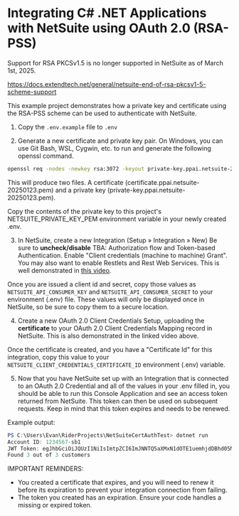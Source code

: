 ﻿# Integrating C# .NET Applications with NetSuite using OAuth 2.0 (RSA-PSS)

Support for RSA PKCSv1.5 is no longer supported in NetSuite as of March 1st, 2025.

https://docs.extendtech.net/general/netsuite-end-of-rsa-pkcsv1-5-scheme-support

This example project demonstrates how a private key and certificate using the RSA-PSS scheme can be used to authenticate with NetSuite.

1. Copy the `.env.example` file to `.env`

2. Generate a new certificate and private key pair. On Windows, you can use Git Bash, WSL, Cygwin, etc. to run and generate the following openssl command. 

```bash
openssl req -nodes -newkey rsa:3072 -keyout private-key.ppai.netsuite-20250123.pem -out certificate.ppai.netsuite-20250123.pem -days 365 -x509 -sigopt rsa_padding_mode:pss -subj "/C=US/ST=Texas/L=Irving/O=PPAI/OU=IT Department/CN=org-ppai-netsuite"
```

This will produce two files. A certificate (certificate.ppai.netsuite-20250123.pem) and a private key (private-key.ppai.netsuite-20250123.pem).

Copy the contents of the private key to this project's NETSUITE_PRIVATE_KEY_PEM environment variable in your newly created .env.

3.  In NetSuite, create a new Integration (Setup &raquo; Integration &raquo; New) Be sure to **uncheck/disable** TBA: Authorization flow and Token-based Authentication. Enable "Client credentials (machine to machine) Grant". You may also want to enable Restlets and Rest Web Services. This is well demonstrated in [this video](https://www.youtube.com/watch?v=Ug2ZtI8wCDg).  

    
Once you are issued a client id and secret, copy those values as `NETSUITE_API_CONSUMER_KEY` and `NETSUITE_API_CONSUMER_SECRET` to your environment (.env) file. These values will only be displayed once in NetSuite, so be sure to copy them to a secure location.

4. Create a new OAuth 2.0 Client Credentials Setup, uploading the **certificate** to your OAuth 2.0 Client Credentials Mapping record in NetSuite. This is also demonstrated in the linked video above.

Once the certificate is created, and you have a "Certificate Id" for this integration, copy this value to your `NETSUITE_CLIENT_CREDENTIALS_CERTIFICATE_ID` environment (.env) variable.

5. Now that you have NetSuite set up with an Integration that is connected to an OAuth 2.0 Credential and all of the values in your .env filled in, you should be able to run this Console Application and see an access token returned from NetSuite. This token can then be used on subsequent requests. Keep in mind that this token expires and needs to be renewed.

Example output:

```powershell
PS C:\Users\Evan\RiderProjects\NetSuiteCertAuthTest> dotnet run
Account ID: 1234567-sb1
JWT Token: egJhbGciOiJQUzI1NiIsImtpZCI6ImJNNTQ5aXMxN1dOTE1uemhjdDBhd05MZXFsSzZqWlpjVzBmbEZubkdvbkUiLCJ0eXAiOiJKV1QifQ.eyJzY29wZSI6WyJyZXN0X3dlIcNlcnZpY2VzIl0sIm5iZiI6MTczNzc1OTI2MiwiZXhwIjoxNzM3NzU5NTYyLCJpYXQiOjE3Mzc3NTkyNjIsImlzcyI6ImU0YzJjNGNmYmU5NjZkOTBmZWQzZDAwNTA4ZmQ4MmJiNDA1OTQ1YmEyM2NhYWZhZWQ1ZTI4N2UwMDBhMmE4MGYiLCJhdWQiOiJodHRwczovLzc1NTc5MDctc2IxLnN1aXRldGFsay5hcGkubmV0c3VpdGUuY29tL3NlcnZpY2K9L3Jlc3QvYXV0aC9vYXV0aDIvdjEvdG9rZW4ifQ.nE3k3Kz0Q51lGkm3CWnZ3t6zG5LHXVFf4bJipgzvB0TFrwuAkegS92vedwWAxE4-bYqGzLMWh7fdCW9LEv-1FcAr6N9B1cDem04uDpBfnis6PSbVe1m-x811mZQm-nX-kmGzSlFtIKf3wRgiUKryKhyIZDXQUTg-__8jLWRT5iDbWIvE8LMHuGIQNz70jIGpMOr3q9zCAYtsjdozFs6jvRNUfvsbsX0-RsQTVJn6yF5P3mzjLINasVPg8-PimvbigVOGhpy7y1iKuzeeHsMAsOztdAffaEy13YKTO-nlMoim1uDpC8bXdzUbDJko7N5g-wUq761Q3zk4PALUHKsPoYGHQnFiLxiKYY0si-sbQrvuhZ6VVhrbtCepDiyRbYt1BosoFOYjG8-UEaW1LeylwPxnds9lt--YeIL4WqSA3cyJNVnPslYRPfAL6Xy4v0j34ZgqGl_iildsNC5hTqbZKM4-XGYrNnRxzRYneFs3sjt78sutJLOX77cpDodLdJyH
Found 3 out of 3 customers
```

IMPORTANT REMINDERS: 
 - You created a certificate that expires, and you will need to renew it before its expiration to prevent your integration connection from failing.
 - The token you created has an expiration. Ensure your code handles a missing or expired token. 